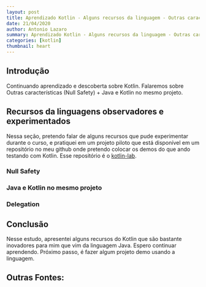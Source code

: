 ```yaml
---
layout: post
title: Aprendizado Kotlin - Alguns recursos da linguagem - Outras características (Null Safety) + Java e Kotlin no mesmo projeto
date: 21/04/2020
author: Antonio Lazaro
summary: Aprendizado Kotlin - Alguns recursos da linguagem - Outras características (Null Safety) + Java e Kotlin no mesmo projeto
categories: [kotlin]
thumbnail: heart
---
```


## Introdução

Continuando aprendizado e descoberta sobre Kotlin. Falaremos sobre Outras características (Null Safety) + Java e Kotlin no mesmo projeto.

## Recursos da linguagens observadores e experimentados

Nessa seção, pretendo falar de alguns recursos que pude experimentar durante o curso, e pratiquei em um projeto piloto que está disponível em um repositório no meu github onde pretendo colocar os demos do que ando testando com Kotlin. Esse repositório é o [kotlin-lab](https://github.com/antoniolazaro/kotlin-lab).

### Null Safety

### Java e Kotlin no mesmo projeto

### Delegation

## Conclusão

Nesse estudo, apresentei alguns recursos do Kotlin que são bastante inovadores para mim que vim da linguagem Java. Espero continuar aprendendo. Próximo passo, é fazer algum projeto demo usando a linguagem.

## Outras Fontes:

